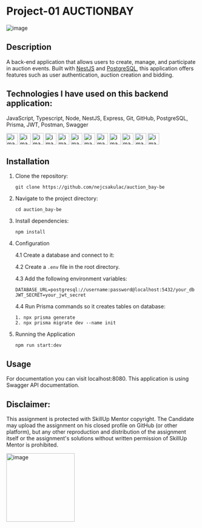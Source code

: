 
# Project-01 AUCTIONBAY
![image](https://github.com/tilch/01-project-AUCTIONBAY-backend/assets/46675169/e084361c-33a9-4ede-901d-eb8c5ab8459a)

## Description
A back-end application that allows users to create, manage, and participate in auction events. Built with [NestJS](link) and [PostgreSQL](link),  this application offers features such as user authentication, auction creation and bidding.


## Technologies I have used on this backend application:

JavaScript, Typescript, Node, NestJS, Express, Git, GitHub, PostgreSQL, Prisma, JWT, Postman, Swagger

<img alt="image" src="https://brotherants.com/skillupmentor/images/image17.png" width="30px" /> <img alt="image" src="https://brotherants.com/skillupmentor/images/image4.png" width="30px" /> <img alt="image" src="https://brotherants.com/skillupmentor/images/image3.png" width="30px" /> <img alt="image" src="https://brotherants.com/skillupmentor/images/image19.png" width="30px" /> <img alt="image" src="https://brotherants.com/skillupmentor/images/image1.png" width="30px" /> <img alt="image" src="https://brotherants.com/skillupmentor/images/image2.png" width="30px" /> <img alt="image" src="https://brotherants.com/skillupmentor/images/image10.png" width="30px" /> <img alt="image" src="https://brotherants.com/skillupmentor/images/image8.png" width="30px" /> <img alt="image" src="https://d2eip9sf3oo6c2.cloudfront.net/tags/images/000/001/287/square_480/prismaHD.png" width="30px" /> <img alt="image" src="https://brotherants.com/skillupmentor/images/image14.png" width="30px" /> <img alt="image" src="https://brotherants.com/skillupmentor/images/image9.png" width="30px" /> <img alt="image" src="https://static-00.iconduck.com/assets.00/swagger-icon-512x512-halz44im.png" width="30px" />


## Installation
1. Clone the repository:
   ```
   git clone https://github.com/nejcsakulac/auction_bay-be
   ```
2. Navigate to the project directory:
   ```
   cd auction_bay-be
   ```
3. Install dependencies:
   ```
   npm install
   ```
4. Configuration

   4.1 Create a database and connect to it:

   4.2 Create a `.env` file in the root directory.

   4.3 Add the following environment variables:
   ```
   DATABASE_URL=postgresql://username:password@localhost:5432/your_db
   JWT_SECRET=your_jwt_secret
   ```
    4.4 Run Prisma commands so it creates tables on database:
    ```
   1. npx prisma generate
   2. npx prisma migrate dev --name init
   ```


6. Running the Application
   ```
   npm run start:dev
   ```

## Usage
For documentation you can visit localhost:8080. This application is using Swagger API documentation.


## Disclaimer:

This assignment is protected with SkillUp Mentor copyright. The Candidate may upload the assignment on his closed profile on GitHub (or other platform), but any other reproduction and distribution of the assignment itself or the assignment's solutions without written permission of SkillUp Mentor is prohibited.

<a href="https://skillupmentor.com/">
    <img alt="image" src="https://skillupmentor.com/media/skillupmentorLogoArrowsVertical.png" width="180px" />
</a>


